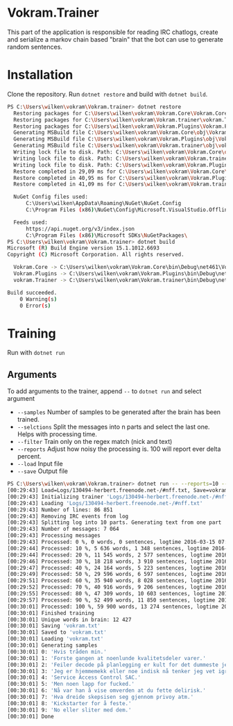 

# Vokram.Trainer
This part of the application is responsible for reading IRC chatlogs, create and serialize a markov chain based "brain" that the bot can use to generate random sentences.

# Installation
Clone the repository. Run `dotnet restore` and build with `dotnet build`.

```bash
PS C:\Users\wilken\vokram\Vokram.trainer> dotnet restore
  Restoring packages for C:\Users\wilken\vokram\Vokram.Core\Vokram.Core.csproj...
  Restoring packages for C:\Users\wilken\vokram\Vokram.trainer\vokram.Trainer.csproj...
  Restoring packages for C:\Users\wilken\vokram\Vokram.Plugins\Vokram.Plugins.csproj...
  Generating MSBuild file C:\Users\wilken\vokram\Vokram.Core\obj\Vokram.Core.csproj.nuget.g.props.
  Generating MSBuild file C:\Users\wilken\vokram\Vokram.Plugins\obj\Vokram.Plugins.csproj.nuget.g.props.
  Generating MSBuild file C:\Users\wilken\vokram\Vokram.trainer\obj\vokram.Trainer.csproj.nuget.g.props.
  Writing lock file to disk. Path: C:\Users\wilken\vokram\Vokram.Core\obj\project.assets.json
  Writing lock file to disk. Path: C:\Users\wilken\vokram\Vokram.trainer\obj\project.assets.json
  Writing lock file to disk. Path: C:\Users\wilken\vokram\Vokram.Plugins\obj\project.assets.json
  Restore completed in 29,09 ms for C:\Users\wilken\vokram\Vokram.Core\Vokram.Core.csproj.
  Restore completed in 40,95 ms for C:\Users\wilken\vokram\Vokram.Plugins\Vokram.Plugins.csproj.
  Restore completed in 41,09 ms for C:\Users\wilken\vokram\Vokram.trainer\vokram.Trainer.csproj.

  NuGet Config files used:
      C:\Users\wilken\AppData\Roaming\NuGet\NuGet.Config
      C:\Program Files (x86)\NuGet\Config\Microsoft.VisualStudio.Offline.config

  Feeds used:
      https://api.nuget.org/v3/index.json
      C:\Program Files (x86)\Microsoft SDKs\NuGetPackages\
PS C:\Users\wilken\vokram\Vokram.trainer> dotnet build
Microsoft (R) Build Engine version 15.1.1012.6693
Copyright (C) Microsoft Corporation. All rights reserved.

  Vokram.Core -> C:\Users\wilken\vokram\Vokram.Core\bin\Debug\net461\Vokram.Core.dll
  Vokram.Plugins -> C:\Users\wilken\vokram\Vokram.Plugins\bin\Debug\net461\Vokram.Plugins.dll
  vokram.Trainer -> C:\Users\wilken\vokram\Vokram.trainer\bin\Debug\net461\vokram.Trainer.exe

Build succeeded.
    0 Warning(s)
    0 Error(s)
```

# Training
Run with `dotnet run`

## Arguments
To add arguments to the trainer, append  `--` to `dotnet run` and select argument
* `--samples` Number of samples to be generated after the brain has been trained.
* `--selctions` Split the messages into n parts and select the last one. Helps with processing time.
* `--filter` Train only on the regex match (nick and text)
* `--reports` Adjust how noisy the processing is. 100 will report ever delta percent.
* `--load` Input file
* `--save` Output file

```bash
PS C:\Users\wilken\vokram\Vokram.trainer> dotnet run -- --reports=10 --sections=10 --samples=10
[00:29:43] Load=Logs/130494-herbert.freenode.net-/#nff.txt, Save=vokram.txt, Sections=10, Reports=10, Samples=10, Filter=
[00:29:43] Initializing trainer 'Logs/130494-herbert.freenode.net-/#nff.txt'
[00:29:43] Loading 'Logs/130494-herbert.freenode.net-/#nff.txt'
[00:29:43] Number of lines: 86 851
[00:29:43] Removing IRC events from log
[00:29:43] Splitting log into 10 parts. Generating text from one part
[00:29:43] Number of messages: 7 064
[00:29:43] Processing messages
[00:29:43] Processed: 0 %, 0 words, 0 sentences, logtime 2016-03-15 07:43:50
[00:29:44] Processed: 10 %, 5 636 words, 1 348 sentences, logtime 2016-03-19 15:55:07
[00:29:44] Processed: 20 %, 11 545 words, 2 577 sentences, logtime 2016-03-22 06:06:35
[00:29:46] Processed: 30 %, 18 218 words, 3 910 sentences, logtime 2016-03-25 02:27:14
[00:29:47] Processed: 40 %, 24 164 words, 5 223 sentences, logtime 2016-04-08 21:03:47
[00:29:49] Processed: 50 %, 29 596 words, 6 597 sentences, logtime 2016-04-14 09:52:23
[00:29:51] Processed: 60 %, 35 940 words, 8 028 sentences, logtime 2016-04-16 23:51:11
[00:29:52] Processed: 70 %, 40 916 words, 9 206 sentences, logtime 2016-04-17 18:54:04
[00:29:55] Processed: 80 %, 47 309 words, 10 603 sentences, logtime 2016-04-21 14:05:31
[00:29:57] Processed: 90 %, 52 499 words, 11 850 sentences, logtime 2016-04-25 11:03:18
[00:30:01] Processed: 100 %, 59 900 words, 13 274 sentences, logtime 2016-04-28 12:28:47
[00:30:01] Finished training
[00:30:01] Unique words in brain: 12 427
[00:30:01] Saving 'vokram.txt'
[00:30:01] Saved to 'vokram.txt'
[00:30:01] Loading 'vokram.txt'
[00:30:01] Generating samples
[00:30:01] 0: 'Hvis tråden min.'
[00:30:01] 1: 'Forste gangen at noenlunde kvalitetsdeler varer.'
[00:30:01] 2: 'Feiler decode på planlegging er kult for det dummeste jeg.'
[00:30:01] 3: 'Jeg er hjemmemekk eller noe indisk nå tenker jeg vet igrunn ikke.'
[00:30:01] 4: 'Service Access Control SAC.'
[00:30:01] 5: 'Men noen lapp for fucked.'
[00:30:01] 6: 'Nå var han å vise omverden at du fette delirisk.'
[00:30:01] 7: 'Hva dreide skepsisen seg gjennom privoy atm.'
[00:30:01] 8: 'Kickstarter for å feste.'
[00:30:01] 9: 'No eller sliter med dem.'
[00:30:01] Done
```

